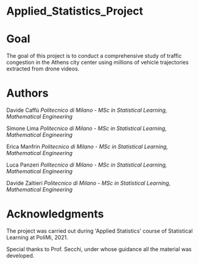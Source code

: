 # Applied_Statistics_Project

# Goal

The goal of this project is to conduct a comprehensive study of traffic congestion in the Athens city center using millions of vehicle trajectories extracted from drone videos.

# Authors

Davide Caffù   *Politecnico di Milano - MSc in Statistical Learning, Mathematical Engineering*

Simone Lima    *Politecnico di Milano - MSc in Statistical Learning, Mathematical Engineering*

Erica Manfrin    *Politecnico di Milano - MSc in Statistical Learning, Mathematical Engineering*

Luca Panzeri    *Politecnico di Milano - MSc in Statistical Learning, Mathematical Engineering*

Davide Zaltieri    *Politecnico di Milano - MSc in Statistical Learning, Mathematical Engineering*

# Acknowledgments

The project was carried out during 'Applied Statistics' course of Statistical Learning at PoliMi, 2021. 

Special thanks to Prof. Secchi, under whose guidance all the material was developed.
